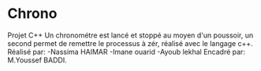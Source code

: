 # Chrono
Projet C++
Un chronométre est lancé et stoppé au moyen d'un poussoir, un second permet de remettre le processus à zér, réalisé avec le langage c++.
Réalisé par:
  -Nassima HAIMAR
  -Imane ouarid
  -Ayoub lekhal
Encadré par:
M.Youssef BADDI.
